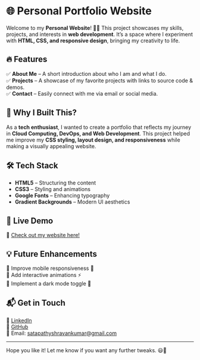 # 🌐 Personal Portfolio Website  

Welcome to my **Personal Website**! 🎨✨ This project showcases my skills, projects, and interests in **web development**. It’s a space where I experiment with **HTML, CSS, and responsive design**, bringing my creativity to life.  

## 🔥 Features  
✅ **About Me** – A short introduction about who I am and what I do.  
✅ **Projects** – A showcase of my favorite projects with links to source code & demos.  
✅ **Contact** – Easily connect with me via email or social media.  

## 🎯 Why I Built This?  
As a **tech enthusiast**, I wanted to create a portfolio that reflects my journey in **Cloud Computing, DevOps, and Web Development**. This project helped me improve my **CSS styling, layout design, and responsiveness** while making a visually appealing website.  

## 🛠️ Tech Stack  
- **HTML5** – Structuring the content  
- **CSS3** – Styling and animations  
- **Google Fonts** – Enhancing typography  
- **Gradient Backgrounds** – Modern UI aesthetics  

## 🚀 Live Demo  
🔗 [Check out my website here!](https://theonlyshravan.github.io/personal-website/)  

## 💡 Future Enhancements  
🔹 Improve mobile responsiveness 📱  
🔹 Add interactive animations ⚡  
🔹 Implement a dark mode toggle 🌙  

## 📬 Get in Touch  
💼 [LinkedIn](https://www.linkedin.com/in/shravan-kumar-satapathy)  
🐙 [GitHub](https://github.com/theonlyshravan)  
📧 Email: satapathyshravankumar@gmail.com 

---  
Hope you like it! Let me know if you want any further tweaks. 😃🚀

